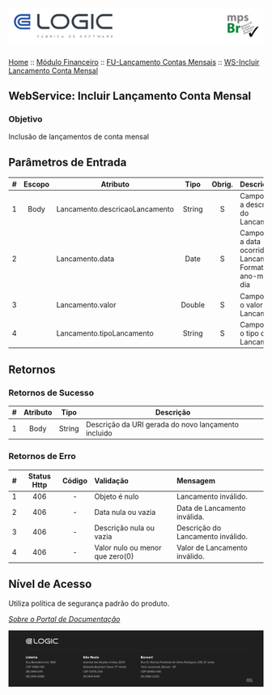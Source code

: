 # ![Cabecalho](../../../ReadMe-Anexos/Cabecalho.png)

[Home](../../../README.md) :: [Módulo Financeiro](../../Modulo-Financeiro.md) :: [FU-Lançamento Contas Mensais](../FU-Lancamento-Contas-Mensais.md) :: [WS-Incluir Lancamento Conta Mensal](WS-Incluir-Lancamento-Conta-Mensal.md)

## WebService: Incluir Lançamento Conta Mensal

### Objetivo

Inclusão de lançamentos de conta mensal

## Parâmetros de Entrada

|   #   | Escopo | Atributo                       |  Tipo  | Obrig. | Descrição                                                    |
|:-----:|:------:|--------------------------------|:------:|:------:|:-------------------------------------------------------------|
|   1   |  Body  | Lancamento.descricaoLancamento | String |    S   | Campo com a descrição do Lancamento                          |
|   2   |        | Lancamento.data                |  Date  |    S   | Campo com a data ocorrida do Lancamento. Formato ano-mes-dia |
|   3   |        | Lancamento.valor               | Double |    S   | Campo com o valor do Lancamento                              |
|   4   |        | Lancamento.tipoLancamento      | String |    S   | Campo com o tipo de Lancamento                               |

## Retornos

### Retornos de Sucesso

|   #   | Atributo |  Tipo  | Descrição                                           |
|:-----:|:--------:|:------:|-----------------------------------------------------|
|   1   |   Body   | String | Descrição da URI gerada do novo lançamento incluido |

### Retornos de Erro

|   #   | Status Http | Código | Validação                       | Mensagem                          |
|:-----:|:-----------:|:------:|:--------------------------------|:----------------------------------|
|   1   |     406     |    -   | Objeto é nulo                   | Lancamento inválido.              |
|   2   |     406     |    -   | Data nula ou vazia              | Data de Lancamento inválida.      |
|   3   |     406     |    -   | Descrição nula ou vazia         | Descrição do Lancamento inválido. |
|   4   |     406     |    -   | Valor nulo ou menor que zero(0) | Valor de Lancamento inválido.     |

## Nível de Acesso

Utiliza política de segurança padrão do produto.

_[Sobre o Portal de Documentação](../../../About/About.md)_

![Rodape](../../../ReadMe-Anexos/Rodape.png)
